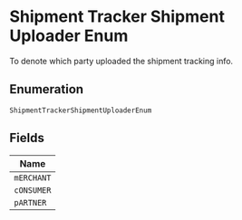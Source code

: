 
# Shipment Tracker Shipment Uploader Enum

To denote which party uploaded the shipment tracking info.

## Enumeration

`ShipmentTrackerShipmentUploaderEnum`

## Fields

| Name |
|  --- |
| `mERCHANT` |
| `cONSUMER` |
| `pARTNER` |

